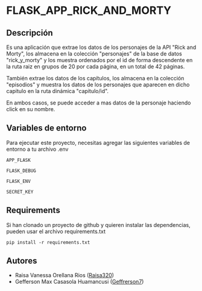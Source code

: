 
# FLASK_APP_RICK_AND_MORTY


## Descripción
Es una aplicación que extrae los datos de los personajes 
de la API "Rick and Morty", los almacena en la colección "personajes" 
de la base de datos "rick_y_morty" y los muestra ordenados por el id de forma 
descendente en la ruta raiz en grupos de 20 por cada página, en un total de 42 páginas. 

También extrae los datos de los capítulos, los almacena en la colección "episodios" y muestra los datos de los personajes que aparecen en dicho capitulo en la ruta dinámica
"capitulo/id". 

En ambos casos, se puede acceder a mas datos de la personaje haciendo click
en su nombre.

## Variables de entorno

Para ejecutar este proyecto, necesitas agregar las siguientes
variables de entorno a tu archivo .env

`APP_FLASK`

`FLASK_DEBUG`

`FLASK_ENV`

`SECRET_KEY`


## Requirements

Si han clonado un proyecto de github y quieren instalar las dependencias, pueden usar el archivo requirements.txt

```
pip install -r requirements.txt
```
    
## Autores

- Raisa Vanessa Orellana Rios ([Raisa320](https://www.github.com/Raisa320))
- Gefferson Max Casasola Huamancusi ([Geffrerson7](https://www.github.com/Geffrerson7))
